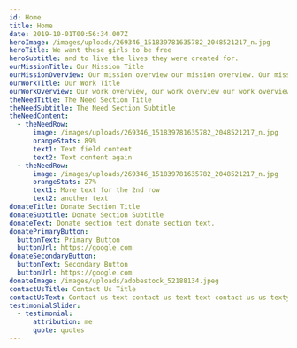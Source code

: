 ```yaml
---
id: Home
title: Home
date: 2019-10-01T00:56:34.007Z
heroImage: /images/uploads/269346_151839781635782_2048521217_n.jpg
heroTitle: We want these girls to be free
heroSubtitle: and to live the lives they were created for.
ourMissionTitle: Our Mission Title
ourMissionOverview: Our mission overview our mission overview. Our mission overview.
ourWorkTitle: Our Work Title
ourWorkOverview: Our work overview, our work overview our work overview. Our work overview.
theNeedTitle: The Need Section Title
theNeedSubtitle: The Need Section Subtitle
theNeedContent:
  - theNeedRow:
      image: /images/uploads/269346_151839781635782_2048521217_n.jpg
      orangeStats: 89%
      text1: Text field content
      text2: Text content again
  - theNeedRow:
      image: /images/uploads/269346_151839781635782_2048521217_n.jpg
      orangeStats: 27%
      text1: More text for the 2nd row
      text2: another text
donateTitle: Donate Section Title
donateSubtitle: Donate Section Subtitle
donateText: Donate section text donate section text.
donatePrimaryButton:
  buttonText: Primary Button
  buttonUrl: https://google.com
donateSecondaryButton:
  buttonText: Secondary Button
  buttonUrl: https://google.com
donateImage: /images/uploads/adobestock_52188134.jpeg
contactUsTitle: Contact Us Title
contactUsText: Contact us text contact us text text contact us us texty wexty.
testimonialSlider:
  - testimonial:
      attribution: me
      quote: quotes
---
```

